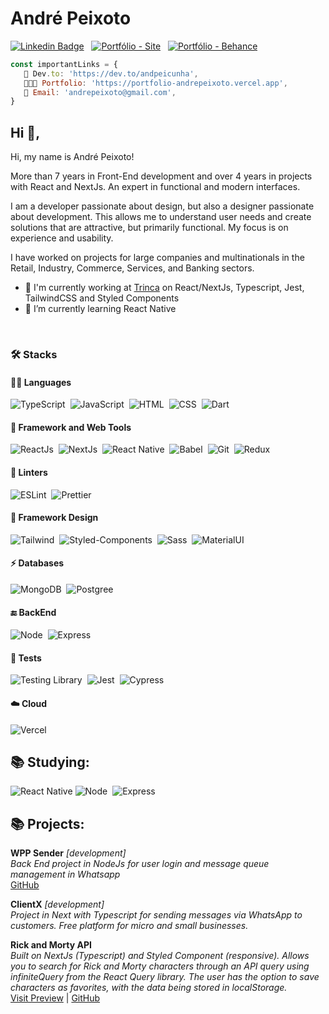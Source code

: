 # André Peixoto

[![Linkedin Badge](https://img.shields.io/badge/-LinkedIn-0077B5?style=for-the-badge&logo=Linkedin&logoColor=white&link=https://www.linkedin.com/in/andpeicunha)](https://www.linkedin.com/in/andpeicunha)
&nbsp;
[![Portfólio - Site](https://img.shields.io/badge/Portfolio-%23000000.svg?style=for-the-badge&logo=firefox&logoColor=#FF7139)](https://portfolio-andrepeixoto.vercel.app)
&nbsp;
[![Portfólio - Behance](https://img.shields.io/badge/Behance-0054F7?style=for-the-badge&logo=behance&logoColor=white)](https://www.behance.net/andrepeixoto3f5f)

<!--
![Portfolio](https://img.shields.io/badge/Portfolio-%23000000.svg?style=for-the-badge&logo=firefox&logoColor=#FF7139&link=https://portfolio-andrepeixoto.vercel.app)
&nbsp;
![Dev.to blog](https://img.shields.io/badge/dev.to-0A0A0A?style=for-the-badge&logo=dev.to&logoColor=white)
&nbsp;
[![Whatsapp Badge](https://img.shields.io/badge/-Whatsapp-2DB540?style=for-the-badge&labelColor=whatsapp&logo=whatsapp&logoColor=white&link=https://api.whatsapp.com/send?phone=5511953121823&text=Olá%20Júlio!%20Vi%20seu%20perfil%20no%20Github%20e%20gostaria%20de%20entrar%20em%20contato%20com%20você)](https://api.whatsapp.com/send?phone=5511953121823&text=Olá%20Júlio!%20Vi%20seu%20perfil%20no%20Github%20e%20gostaria%20de%20entrar%20em%20contato%20com%20você)&nbsp;
-->

```js
const importantLinks = {
   📒 Dev.to: 'https://dev.to/andpeicunha',
   👨🏻‍💻 Portfolio: 'https://portfolio-andrepeixoto.vercel.app',
   👋 Email: 'andrepeixoto@gmail.com',
}
```

## Hi 👋,

Hi, my name is André Peixoto!

More than 7 years in Front-End development and over 4 years in projects with React and NextJs. An expert in functional and modern interfaces.

I am a developer passionate about design, but also a designer passionate about development. This allows me to understand user needs and create solutions that are attractive, but primarily functional. My focus is on experience and usability.

I have worked on projects for large companies and multinationals in the Retail, Industry, Commerce, Services, and Banking sectors.

- 🔭 I'm currently working at [Trinca](https://trin.ca/) on React/NextJs, Typescript, Jest, TailwindCSS and Styled Components
- 🌱 I’m currently learning React Native

<br/>
<h3 align="left">
   <strong>🛠️ Stacks</strong>
</h3>

<h4 align="left">
   <strong>👩‍💻 Languages</strong>
</h4>
<span/>

![TypeScript](https://img.shields.io/badge/typescript%20-%23007acc.svg?&style=for-the-badge&logo=typescript&logoColor=white)&nbsp;
![JavaScript](https://img.shields.io/badge/JavaScript-F7DF1E?style=for-the-badge&logo=javascript&logoColor=black)&nbsp;
![HTML](https://img.shields.io/badge/-HTML-E44D25?style=for-the-badge&logoColor=fff&logo=html5)&nbsp;
![CSS](https://img.shields.io/badge/-CSS-254DE6?style=for-the-badge&logoColor=fff&logo=css3)&nbsp;
![Dart](https://img.shields.io/badge/Dart-0175C2?style=for-the-badge&logo=dart&logoColor=white)&nbsp;

<h4 align="left">
   <strong>🚀 Framework and Web Tools</strong>
</h4>
<span/>

![ReactJs](https://img.shields.io/badge/-React.js-18BCEE?style=for-the-badge&logoColor=fff&logo=react)&nbsp;
![NextJs](https://img.shields.io/badge/next.js-000000?style=for-the-badge&logo=next.js&logoColor=white)&nbsp;
![React Native](https://img.shields.io/badge/React_Native-20232A?style=for-the-badge&logo=react&logoColor=61DAFB)&nbsp;
![Babel](https://img.shields.io/badge/Babel-61dafb?style=for-the-badge&logo=babel&logoColor=yellow&color=282c34)&nbsp;
![Git](https://img.shields.io/badge/Git-F05032?style=for-the-badge&logo=git&logoColor=white)&nbsp;
![Redux](https://img.shields.io/badge/Redux-593D88?style=for-the-badge&logo=redux&logoColor=white)&nbsp;

<h4 align="left">
   <strong>🧐 Linters</strong>
</h4>
<span/>

![ESLint](https://img.shields.io/badge/-ESLint-4B32C3?style=for-the-badge&logoColor=fff&logo=eslint)&nbsp;
![Prettier](https://img.shields.io/badge/-Prettier-EA5E5E?style=for-the-badge&logoColor=fff&logo=prettier)&nbsp;

<h4 align="left">
   <strong>🎨 Framework Design</strong>
</h4>
<span/>

![Tailwind](https://img.shields.io/badge/Tailwind_CSS-38B2AC?style=for-the-badge&logo=tailwind-css&logoColor=white)&nbsp;
![Styled-Components](https://img.shields.io/badge/styled--components-DB7093?style=for-the-badge&logo=styled-components&logoColor=white)&nbsp;
![Sass](https://img.shields.io/badge/Sass-CC6699?style=for-the-badge&logo=sass&logoColor=white)&nbsp;
![MaterialUI](https://img.shields.io/badge/Material--UI-0081CB?style=for-the-badge&logo=material-ui&logoColor=white)&nbsp;

<h4 align="left">
   <strong>⚡ Databases</strong>
</h4>
<span/>

![MongoDB](https://img.shields.io/badge/MongoDB-%234ea94b.svg?style=for-the-badge&logo=mongodb&logoColor=white)&nbsp;
![Postgree](https://img.shields.io/badge/PostgreSQL-316192?style=for-the-badge&logo=postgresql&logoColor=white)&nbsp;

<h4 align="left">
   <strong>🔚 BackEnd</strong>
</h4>
<span/>

![Node](https://img.shields.io/badge/Node.js-43853D?style=for-the-badge&logo=node.js&logoColor=white)&nbsp;
![Express](https://img.shields.io/badge/-Express-18BCEE?style=for-the-badge&logoColor=fff&logo=express)&nbsp;

<h4 align="left">
   <strong>🧪 Tests</strong>
</h4>
<span/>

![Testing Library](https://img.shields.io/badge/testing%20library-323330?style=for-the-badge&logo=testing-library&logoColor=red)&nbsp;
![Jest](https://img.shields.io/badge/Jest-cdcdcd?style=for-the-badge&logo=jest&logoColor=red&color=yellow)&nbsp;
![Cypress](https://img.shields.io/badge/-Cypress-EA5E5E?style=for-the-badge&logoColor=fff&logo=cypress)&nbsp;

<h4 align="left">
   <strong>☁️ Cloud</strong>
</h4>
<span/>

![Vercel](https://img.shields.io/badge/vercel-%23000000.svg?style=for-the-badge&logo=vercel&logoColor=white)&nbsp;

## 📚 Studying: <br/>

![React Native](https://img.shields.io/badge/react_native-%2320232a.svg?style=for-the-badge&logo=react&logoColor=%2361DAFB)
![Node](https://img.shields.io/badge/Node.js-43853D?style=for-the-badge&logo=node.js&logoColor=white)&nbsp;
![Express](https://img.shields.io/badge/-Express-18BCEE?style=for-the-badge&logoColor=fff&logo=express)&nbsp;
<br />

## 📚 Projects: <br/>

**WPP Sender** _[development]_ <br/>
_Back End project in NodeJs for user login and message queue management in Whatsapp <br/>_
[GitHub](https://github.com/andpeicunha/wpp-send)

**ClientX** _[development]_ <br/>
_Project in Next with Typescript for sending messages via WhatsApp to customers. Free platform for micro and small businesses._ <br/>

**Rick and Morty API**
<br/>
_Built on NextJs (Typescript) and Styled Component (responsive). Allows you to search for Rick and Morty characters through an API query using infiniteQuery from the React Query library. The user has the option to save characters as favorites, with the data being stored in localStorage._
<br/>
[Visit Preview](https://green-test-rho.vercel.app/) | [GitHub](https://github.com/andpeicunha/rick-morty-api)
